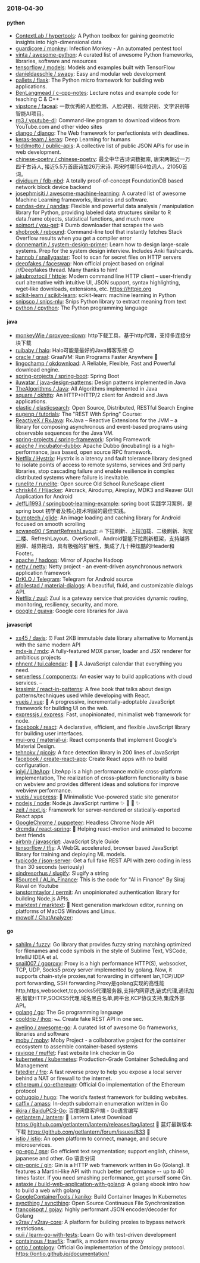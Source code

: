 ### 2018-04-30

#### python
* [ContextLab / hypertools](https://github.com/ContextLab/hypertools): A Python toolbox for gaining geometric insights into high-dimensional data
* [guardicore / monkey](https://github.com/guardicore/monkey): Infection Monkey - An automated pentest tool
* [vinta / awesome-python](https://github.com/vinta/awesome-python): A curated list of awesome Python frameworks, libraries, software and resources
* [tensorflow / models](https://github.com/tensorflow/models): Models and examples built with TensorFlow
* [danieldaeschle / swapy](https://github.com/danieldaeschle/swapy): Easy and modular web development
* [pallets / flask](https://github.com/pallets/flask): The Python micro framework for building web applications.
* [BenLangmead / c-cpp-notes](https://github.com/BenLangmead/c-cpp-notes): Lecture notes and example code for teaching C & C++
* [vipstone / faceai](https://github.com/vipstone/faceai): 一款优秀的人脸检测、人脸识别、视频识别、文字识别等智能AI项目。
* [rg3 / youtube-dl](https://github.com/rg3/youtube-dl): Command-line program to download videos from YouTube.com and other video sites
* [django / django](https://github.com/django/django): The Web framework for perfectionists with deadlines.
* [keras-team / keras](https://github.com/keras-team/keras): Deep Learning for humans
* [toddmotto / public-apis](https://github.com/toddmotto/public-apis): A collective list of public JSON APIs for use in web development.
* [chinese-poetry / chinese-poetry](https://github.com/chinese-poetry/chinese-poetry): 最全中华古诗词数据库, 唐宋两朝近一万四千古诗人, 接近5.5万首唐诗加26万宋诗. 两宋时期1564位词人，21050首词。
* [dividuum / fdb-nbd](https://github.com/dividuum/fdb-nbd): A totally proof-of-concept FoundationDB based network block device backend
* [josephmisiti / awesome-machine-learning](https://github.com/josephmisiti/awesome-machine-learning): A curated list of awesome Machine Learning frameworks, libraries and software.
* [pandas-dev / pandas](https://github.com/pandas-dev/pandas): Flexible and powerful data analysis / manipulation library for Python, providing labeled data structures similar to R data.frame objects, statistical functions, and much more
* [soimort / you-get](https://github.com/soimort/you-get): ⏬ Dumb downloader that scrapes the web
* [shobrook / rebound](https://github.com/shobrook/rebound): Command-line tool that instantly fetches Stack Overflow results when you get a compiler error
* [donnemartin / system-design-primer](https://github.com/donnemartin/system-design-primer): Learn how to design large-scale systems. Prep for the system design interview. Includes Anki flashcards.
* [hannob / snallygaster](https://github.com/hannob/snallygaster): Tool to scan for secret files on HTTP servers
* [deepfakes / faceswap](https://github.com/deepfakes/faceswap): Non official project based on original /r/Deepfakes thread. Many thanks to him!
* [jakubroztocil / httpie](https://github.com/jakubroztocil/httpie): Modern command line HTTP client – user-friendly curl alternative with intuitive UI, JSON support, syntax highlighting, wget-like downloads, extensions, etc. https://httpie.org
* [scikit-learn / scikit-learn](https://github.com/scikit-learn/scikit-learn): scikit-learn: machine learning in Python
* [snipsco / snips-nlu](https://github.com/snipsco/snips-nlu): Snips Python library to extract meaning from text
* [python / cpython](https://github.com/python/cpython): The Python programming language

#### java
* [monkeyWie / proxyee-down](https://github.com/monkeyWie/proxyee-down): http下载工具，基于http代理，支持多连接分块下载
* [ruibaby / halo](https://github.com/ruibaby/halo): Halo可能是最好的Java博客系统 😉
* [oracle / graal](https://github.com/oracle/graal): GraalVM: Run Programs Faster Anywhere 🚀
* [lingochamp / okdownload](https://github.com/lingochamp/okdownload): A Reliable, Flexible, Fast and Powerful download engine.
* [spring-projects / spring-boot](https://github.com/spring-projects/spring-boot): Spring Boot
* [iluwatar / java-design-patterns](https://github.com/iluwatar/java-design-patterns): Design patterns implemented in Java
* [TheAlgorithms / Java](https://github.com/TheAlgorithms/Java): All Algorithms implemented in Java
* [square / okhttp](https://github.com/square/okhttp): An HTTP+HTTP/2 client for Android and Java applications.
* [elastic / elasticsearch](https://github.com/elastic/elasticsearch): Open Source, Distributed, RESTful Search Engine
* [eugenp / tutorials](https://github.com/eugenp/tutorials): The "REST With Spring" Course:
* [ReactiveX / RxJava](https://github.com/ReactiveX/RxJava): RxJava – Reactive Extensions for the JVM – a library for composing asynchronous and event-based programs using observable sequences for the Java VM.
* [spring-projects / spring-framework](https://github.com/spring-projects/spring-framework): Spring Framework
* [apache / incubator-dubbo](https://github.com/apache/incubator-dubbo): Apache Dubbo (incubating) is a high-performance, java based, open source RPC framework.
* [Netflix / Hystrix](https://github.com/Netflix/Hystrix): Hystrix is a latency and fault tolerance library designed to isolate points of access to remote systems, services and 3rd party libraries, stop cascading failure and enable resilience in complex distributed systems where failure is inevitable.
* [runelite / runelite](https://github.com/runelite/runelite): Open source Old School RuneScape client
* [chrisk44 / Hijacker](https://github.com/chrisk44/Hijacker): Aircrack, Airodump, Aireplay, MDK3 and Reaver GUI Application for Android
* [JeffLi1993 / springboot-learning-example](https://github.com/JeffLi1993/springboot-learning-example): spring boot 实践学习案例，是 spring boot 初学者及核心技术巩固的最佳实践。
* [bumptech / glide](https://github.com/bumptech/glide): An image loading and caching library for Android focused on smooth scrolling
* [scwang90 / SmartRefreshLayout](https://github.com/scwang90/SmartRefreshLayout): 🔥 下拉刷新、上拉加载、二级刷新、淘宝二楼、RefreshLayout、OverScroll，Android智能下拉刷新框架，支持越界回弹、越界拖动，具有极强的扩展性，集成了几十种炫酷的Header和 Footer。
* [apache / hadoop](https://github.com/apache/hadoop): Mirror of Apache Hadoop
* [netty / netty](https://github.com/netty/netty): Netty project - an event-driven asynchronous network application framework
* [DrKLO / Telegram](https://github.com/DrKLO/Telegram): Telegram for Android source
* [afollestad / material-dialogs](https://github.com/afollestad/material-dialogs): A beautiful, fluid, and customizable dialogs API.
* [Netflix / zuul](https://github.com/Netflix/zuul): Zuul is a gateway service that provides dynamic routing, monitoring, resiliency, security, and more.
* [google / guava](https://github.com/google/guava): Google core libraries for Java

#### javascript
* [xx45 / dayjs](https://github.com/xx45/dayjs): ⏰ Fast 2KB immutable date library alternative to Moment.js with the same modern API
* [mdx-js / mdx](https://github.com/mdx-js/mdx): A fully-featured MDX parser, loader and JSX renderer for ambitious projects
* [nhnent / tui.calendar](https://github.com/nhnent/tui.calendar): 🍞 📅 A JavaScript calendar that everything you need.
* [serverless / components](https://github.com/serverless/components): An easier way to build applications with cloud services. –
* [krasimir / react-in-patterns](https://github.com/krasimir/react-in-patterns): A free book that talks about design patterns/techniques used while developing with React.
* [vuejs / vue](https://github.com/vuejs/vue): 🖖 A progressive, incrementally-adoptable JavaScript framework for building UI on the web.
* [expressjs / express](https://github.com/expressjs/express): Fast, unopinionated, minimalist web framework for node.
* [facebook / react](https://github.com/facebook/react): A declarative, efficient, and flexible JavaScript library for building user interfaces.
* [mui-org / material-ui](https://github.com/mui-org/material-ui): React components that implement Google's Material Design.
* [tehnokv / picojs](https://github.com/tehnokv/picojs): A face detection library in 200 lines of JavaScript
* [facebook / create-react-app](https://github.com/facebook/create-react-app): Create React apps with no build configuration.
* [iqiyi / LiteApp](https://github.com/iqiyi/LiteApp): LiteApp is a high performance mobile cross-platform implementation, The realization of cross-platform functionality is base on webview and provides different ideas and solutions for improve webview performance.
* [vuejs / vuepress](https://github.com/vuejs/vuepress): 📝 Minimalistic Vue-powered static site generator
* [nodejs / node](https://github.com/nodejs/node): Node.js JavaScript runtime ✨ 🐢 🚀 ✨
* [zeit / next.js](https://github.com/zeit/next.js): Framework for server-rendered or statically-exported React apps
* [GoogleChrome / puppeteer](https://github.com/GoogleChrome/puppeteer): Headless Chrome Node API
* [drcmda / react-spring](https://github.com/drcmda/react-spring): 🙌 Helping react-motion and animated to become best friends
* [airbnb / javascript](https://github.com/airbnb/javascript): JavaScript Style Guide
* [tensorflow / tfjs](https://github.com/tensorflow/tfjs): A WebGL accelerated, browser based JavaScript library for training and deploying ML models.
* [typicode / json-server](https://github.com/typicode/json-server): Get a full fake REST API with zero coding in less than 30 seconds (seriously)
* [sindresorhus / slugify](https://github.com/sindresorhus/slugify): Slugify a string
* [llSourcell / AI_in_Finance](https://github.com/llSourcell/AI_in_Finance): This is the code for "AI in Finance" By Siraj Raval on Youtube
* [ianstormtaylor / permit](https://github.com/ianstormtaylor/permit): An unopinionated authentication library for building Node.js APIs.
* [marktext / marktext](https://github.com/marktext/marktext): 📝 Next generation markdown editor, running on platforms of MacOS Windows and Linux.
* [mowolf / ChatAnalyzer](https://github.com/mowolf/ChatAnalyzer): 

#### go
* [sahilm / fuzzy](https://github.com/sahilm/fuzzy): Go library that provides fuzzy string matching optimized for filenames and code symbols in the style of Sublime Text, VSCode, IntelliJ IDEA et al.
* [snail007 / goproxy](https://github.com/snail007/goproxy): Proxy is a high performance HTTP(S), websocket, TCP, UDP, Socks5 proxy server implemented by golang. Now, it supports chain-style proxies,nat forwarding in different lan,TCP/UDP port forwarding, SSH forwarding.Proxy是golang实现的高性能http,https,websocket,tcp,socks5代理服务器,支持内网穿透,链式代理,通讯加密,智能HTTP,SOCKS5代理,域名黑白名单,跨平台,KCP协议支持,集成外部API。
* [golang / go](https://github.com/golang/go): The Go programming language
* [cooldrip / jhop](https://github.com/cooldrip/jhop): 🏎 Create fake REST API in one sec.
* [avelino / awesome-go](https://github.com/avelino/awesome-go): A curated list of awesome Go frameworks, libraries and software
* [moby / moby](https://github.com/moby/moby): Moby Project - a collaborative project for the container ecosystem to assemble container-based systems
* [raviqqe / muffet](https://github.com/raviqqe/muffet): Fast website link checker in Go
* [kubernetes / kubernetes](https://github.com/kubernetes/kubernetes): Production-Grade Container Scheduling and Management
* [fatedier / frp](https://github.com/fatedier/frp): A fast reverse proxy to help you expose a local server behind a NAT or firewall to the internet.
* [ethereum / go-ethereum](https://github.com/ethereum/go-ethereum): Official Go implementation of the Ethereum protocol
* [gohugoio / hugo](https://github.com/gohugoio/hugo): The world’s fastest framework for building websites.
* [caffix / amass](https://github.com/caffix/amass): In-depth subdomain enumeration written in Go
* [iikira / BaiduPCS-Go](https://github.com/iikira/BaiduPCS-Go): 百度网盘客户端 - Go语言编写
* [getlantern / lantern](https://github.com/getlantern/lantern): 🔴 Lantern Latest Download https://github.com/getlantern/lantern/releases/tag/latest 🔴 蓝灯最新版本下载 https://github.com/getlantern/forum/issues/833 🔴
* [istio / istio](https://github.com/istio/istio): An open platform to connect, manage, and secure microservices.
* [go-ego / gse](https://github.com/go-ego/gse): Go efficient text segmentation; support english, chinese, japanese and other. Go 语言分词
* [gin-gonic / gin](https://github.com/gin-gonic/gin): Gin is a HTTP web framework written in Go (Golang). It features a Martini-like API with much better performance -- up to 40 times faster. If you need smashing performance, get yourself some Gin.
* [astaxie / build-web-application-with-golang](https://github.com/astaxie/build-web-application-with-golang): A golang ebook intro how to build a web with golang
* [GoogleContainerTools / kaniko](https://github.com/GoogleContainerTools/kaniko): Build Container Images In Kubernetes
* [syncthing / syncthing](https://github.com/syncthing/syncthing): Open Source Continuous File Synchronization
* [francoispqt / gojay](https://github.com/francoispqt/gojay): highly performant JSON encoder/decoder for Golang
* [v2ray / v2ray-core](https://github.com/v2ray/v2ray-core): A platform for building proxies to bypass network restrictions.
* [quii / learn-go-with-tests](https://github.com/quii/learn-go-with-tests): Learn Go with test-driven development
* [containous / traefik](https://github.com/containous/traefik): Træfik, a modern reverse proxy
* [ontio / ontology](https://github.com/ontio/ontology): Official Go implementation of the Ontology protocol. https://ontio.github.io/documentation/
